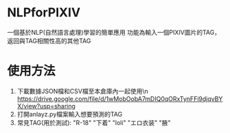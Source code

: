 # NLPforPIXIV
一個基於NLP(自然語言處理)學習的簡單應用
功能為輸入一個PIXIV圖片的TAG，返回與TAG相關性高的其他TAG
# 使用方法
1. 下載數據JSON檔和CSV檔至本倉庫內一起使用\n https://drive.google.com/file/d/1wMobOobA7mDIQ0qORxTynFFi9djqvBYX/view?usp=sharing
2. 打開anlayz.py檔案輸入想要預測的TAG
3. 常見TAG(用於測試): "R-18" "下着" "loli" "エロ衣装" "腋"
